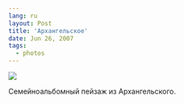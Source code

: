 ```yaml
---
lang: ru
layout: Post
title: 'Архангельское'
date: Jun 26, 2007
tags:
  - photos
---
```


![](http://wow.sapegin.me/0i2u1N242I1j/Sapegin-Artem-20D-2007-06-12-367-6726.jpg)

Семейноальбомный пейзаж из Архангельского.
